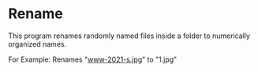 # Rename
This program renames randomly named files inside a folder to numerically organized names.

For Example: Renames "www-2021-s.jpg" to "1.jpg"
